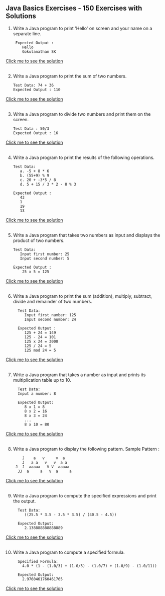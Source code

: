 
## Java Basics Exercises - 150 Exercises with Solutions

1. Write a Java program to print 'Hello' on screen and your name on a separate line.
    
        Expected Output :
           Hello
           Gokulanathan SK

[Click me to see the solution](Problem001.java)<br><br>


2. Write a Java program to print the sum of two numbers.

       Test Data: 74 + 36
       Expected Output : 110 
[Click me to see the solution](Problem002.java)<br><br>


3. Write a Java program to divide two numbers and print them on the screen.

       Test Data : 50/3
       Expected Output : 16
[Click me to see the solution](Problem003.java)<br><br>


4. Write a Java program to print the results of the following operations.

       Test Data:
          a. -5 + 8 * 6
          b. (55+9) % 9
          c. 20 + -3*5 / 8
          d. 5 + 15 / 3 * 2 - 8 % 3

       Expected Output :
          43
          1
          19
          13
[Click me to see the solution](Problem004.java)<br><br>


5. Write a Java program that takes two numbers as input and displays the product of two numbers.

       Test Data:
          Input first number: 25
          Input second number: 5

       Expected Output :
           25 x 5 = 125
[Click me to see the solution](Problem005.java)<br><br>


6. Write a Java program to print the sum (addition), multiply, subtract, divide and remainder of two numbers.

         Test Data:
            Input first number: 125
            Input second number: 24
         
         Expected Output :
            125 + 24 = 149
            125 - 24 = 101
            125 x 24 = 3000
            125 / 24 = 5
            125 mod 24 = 5
[Click me to see the solution](Problem006.java)<br><br>


7. Write a Java program that takes a number as input and prints its multiplication table up to 10.

         Test Data:
         Input a number: 8

         Expected Output:
            8 x 1 = 8
            8 x 2 = 16
            8 x 3 = 24
            ...
            8 x 10 = 80
[Click me to see the solution](Problem007.java)<br><br>


8. Write a Java program to display the following pattern.
   Sample Pattern :

           J    a   v     v  a
           J   a a   v   v  a a
        J  J  aaaaa   V V  aaaaa
         JJ  a     a   V  a     a
[Click me to see the solution](Problem008.java)<br><br>


9. Write a Java program to compute the specified expressions and print the output.

         Test Data: 
            ((25.5 * 3.5 - 3.5 * 3.5) / (40.5 - 4.5))

         Expected Output: 
            2.138888888888889
[Click me to see the solution](Problem009.java)<br><br>


10. Write a Java program to compute a specified formula.

          Specified Formula: 
            4.0 * (1 - (1.0/3) + (1.0/5) - (1.0/7) + (1.0/9) - (1.0/11))

          Expected Output: 
            2.9760461760461765
[Click me to see the solution](Problem010.java)<br><br>